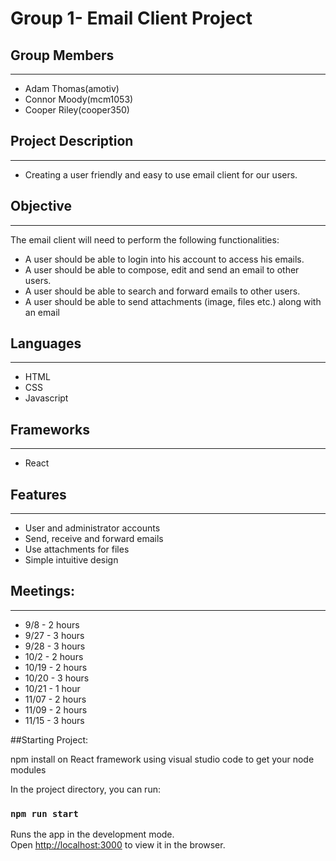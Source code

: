 # Group 1- Email Client Project
## Group Members
---
- Adam Thomas(amotiv)
- Connor Moody(mcm1053)
- Cooper Riley(cooper350)
## Project Description
---
- Creating a user friendly and easy to use email client for our users.
## Objective
---
The email client will need to perform the following functionalities:
- A user should be able to login into his account to access his emails.
- A user should be able to compose, edit and send an email to other users.
- A user should be able to search and forward emails to other users.
- A user should be able to send attachments (image, files etc.) along with an email
## Languages
---
- HTML
- CSS
- Javascript
## Frameworks
---
- React
## Features
---
- User and administrator accounts
- Send, receive and forward emails
- Use attachments for files
- Simple intuitive design
## Meetings:

---

- 9/8  -  2 hours
- 9/27 -  3 hours
- 9/28 -  3 hours
- 10/2 -  2 hours
- 10/19 - 2 hours
- 10/20 - 3 hours
- 10/21 - 1 hour
- 11/07 - 2 hours
- 11/09 - 2 hours
- 11/15 - 3 hours

##Starting Project:

npm install on React framework using visual studio code to get your node modules

In the project directory, you can run:

### `npm run start`

Runs the app in the development mode.<br />
Open [http://localhost:3000](http://localhost:3000) to view it in the browser.
